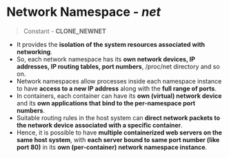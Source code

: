 # Network Namespace - _net_

> Constant - **CLONE_NEWNET**

- It provides the **isolation of the system resources associated with networking**.
- So, each network namespace has its **own network devices, IP addresses, IP routing tables, port numbers**, /proc/net directory and so on.
- Network namespaces allow processes inside each namespace instance to have **access to a new IP address** along with the **full range of ports**.
- In containers, each container can have its **own (virtual) network device** and its **own applications that bind to the per-namespace port numbers**.
- Suitable routing rules in the host system can **direct network packets to the network device associated with a specific container**.
- Hence, it is possible to have **multiple containerized web servers on the same host system**, with **each server bound to same port number (like port 80)** in its **own (per-container) network namespace instance**.
